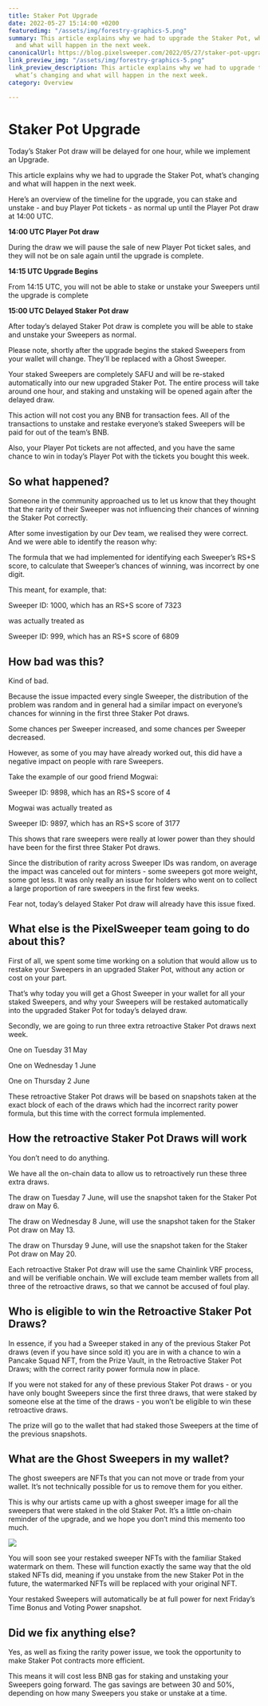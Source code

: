 ```yaml
---
title: Staker Pot Upgrade
date: 2022-05-27 15:14:00 +0200
featuredimg: "/assets/img/forestry-graphics-5.png"
summary: This article explains why we had to upgrade the Staker Pot, what’s changing
  and what will happen in the next week.
canonicalUrl: https://blog.pixelsweeper.com/2022/05/27/staker-pot-upgrade/
link_preview_img: "/assets/img/forestry-graphics-5.png"
link_preview_description: This article explains why we had to upgrade the Staker Pot,
  what’s changing and what will happen in the next week.
category: Overview

---
```

# **Staker Pot Upgrade**

Today’s Staker Pot draw will be delayed for one hour, while we implement an Upgrade.

This article explains why we had to upgrade the Staker Pot, what’s changing and what will happen in the next week.

Here’s an overview of the timeline for the upgrade, you can stake and unstake - and buy Player Pot tickets - as normal up until the Player Pot draw at 14:00 UTC.

**14:00 UTC Player Pot draw**

During the draw we will pause the sale of new Player Pot ticket sales, and they will not be on sale again until the upgrade is complete.

**14:15 UTC Upgrade Begins**

From 14:15 UTC, you will not be able to stake or unstake your Sweepers until the upgrade is complete

**15:00 UTC Delayed Staker Pot draw**

After today’s delayed Staker Pot draw is complete you will be able to stake and unstake your Sweepers as normal.

Please note, shortly after the upgrade begins the staked Sweepers from your wallet will change. They’ll be replaced with a Ghost Sweeper.

Your staked Sweepers are completely SAFU and will be re-staked automatically into our new upgraded Staker Pot. The entire process will take around one hour, and staking and unstaking will be opened again after the delayed draw.

This action will not cost you any BNB for transaction fees. All of the transactions to unstake and restake everyone’s staked Sweepers will be paid for out of the team’s BNB.

Also, your Player Pot tickets are not affected, and you have the same chance to win in today’s Player Pot with the tickets you bought this week.

## **So what happened?**

Someone in the community approached us to let us know that they thought that the rarity of their Sweeper was not influencing their chances of winning the Staker Pot correctly.

After some investigation by our Dev team, we realised they were correct. And we were able to identify the reason why:

The formula that we had implemented for identifying each Sweeper’s RS+S score, to calculate that Sweeper’s chances of winning, was incorrect by one digit.

This meant, for example, that:

Sweeper ID: 1000, which has an RS+S score of 7323

was actually treated as

Sweeper ID: 999, which has an RS+S score of 6809

## **How bad was this?**

Kind of bad.

Because the issue impacted every single Sweeper, the distribution of the problem was random and in general had a similar impact on everyone’s chances for winning in the first three Staker Pot draws.

Some chances per Sweeper increased, and some chances per Sweeper decreased.

However, as some of you may have already worked out, this did have a negative impact on people with rare Sweepers.

Take the example of our good friend Mogwai:

Sweeper ID: 9898, which has an RS+S score of 4

Mogwai was actually treated as

Sweeper ID: 9897, which has an RS+S score of 3177

This shows that rare sweepers were really at lower power than they should have been for the first three Staker Pot draws.

Since the distribution of rarity across Sweeper IDs was random, on average the impact was canceled out for minters - some sweepers got more weight, some got less. It was only really an issue for holders who went on to collect a large proportion of rare sweepers in the first few weeks.

Fear not, today’s delayed Staker Pot draw will already have this issue fixed.

## **What else is the PixelSweeper team going to do about this?**

First of all, we spent some time working on a solution that would allow us to restake your Sweepers in an upgraded Staker Pot, without any action or cost on your part.

That’s why today you will get a Ghost Sweeper in your wallet for all your staked Sweepers, and why your Sweepers will be restaked automatically into the upgraded Staker Pot for today’s delayed draw.

Secondly, we are going to run three extra retroactive Staker Pot draws next week.

One on Tuesday 31 May

One on Wednesday 1 June

One on Thursday 2 June

These retroactive Staker Pot draws will be based on snapshots taken at the exact block of each of the draws which had the incorrect rarity power formula, but this time with the correct formula implemented.

## **How the retroactive Staker Pot Draws will work**

You don’t need to do anything.

We have all the on-chain data to allow us to retroactively run these three extra draws.

The draw on Tuesday 7 June, will use the snapshot taken for the Staker Pot draw on May 6.

The draw on Wednesday 8 June, will use the snapshot taken for the Staker Pot draw on May 13.

The draw on Thursday 9 June, will use the snapshot taken for the Staker Pot draw on May 20.

Each retroactive Staker Pot draw will use the same Chainlink VRF process, and will be verifiable onchain. We will exclude team member wallets from all three of the retroactive draws, so that we cannot be accused of foul play.

## **Who is eligible to win the Retroactive Staker Pot Draws?**

In essence, if you had a Sweeper staked in any of the previous Staker Pot draws (even if you have since sold it) you are in with a chance to win a Pancake Squad NFT, from the Prize Vault, in the Retroactive Staker Pot Draws; with the correct rarity power formula now in place.

If you were not staked for any of these previous Staker Pot draws - or you have only bought Sweepers since the first three draws, that were staked by someone else at the time of the draws - you won’t be eligible to win these retroactive draws.

The prize will go to the wallet that had staked those Sweepers at the time of the previous snapshots.

## **What are the Ghost Sweepers in my wallet?**

The ghost sweepers are NFTs that you can not move or trade from your wallet. It’s not technically possible for us to remove them for you either.

This is why our artists came up with a ghost sweeper image for all the sweepers that were staked in the old Staker Pot. It’s a little on-chain reminder of the upgrade, and we hope you don’t mind this memento too much.

![](/assets/img/photo_2022-05-24_09-16-40.jpg)

You will soon see your restaked sweeper NFTs with the familiar Staked watermark on them. These will function exactly the same way that the old staked NFTs did, meaning if you unstake from the new Staker Pot in the future, the watermarked NFTs will be replaced with your original NFT.

Your restaked Sweepers will automatically be at full power for next Friday’s Time Bonus and Voting Power snapshot.

## **Did we fix anything else?**

Yes, as well as fixing the rarity power issue, we took the opportunity to make Staker Pot contracts more efficient.

This means it will cost less BNB gas for staking and unstaking your Sweepers going forward. The gas savings are between 30 and 50%, depending on how many Sweepers you stake or unstake at a time.